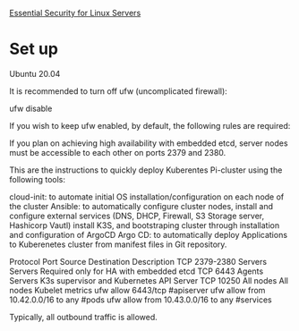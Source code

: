 

[Essential Security for Linux Servers](https://web.archive.org/web/20201112012219/https://plusbryan.com/my-first-5-minutes-on-a-server-or-essential-security-for-linux-servers)

# Set up

Ubuntu 20.04

It is recommended to turn off ufw (uncomplicated firewall):

ufw disable

If you wish to keep ufw enabled, by default, the following rules are required:

If you plan on achieving high availability with embedded etcd, server nodes must be accessible to each other on ports 2379 and 2380.

This are the instructions to quickly deploy Kuberentes Pi-cluster using the following tools:

cloud-init: to automate initial OS installation/configuration on each node of the cluster
Ansible: to automatically configure cluster nodes, install and configure external services (DNS, DHCP, Firewall, S3 Storage server, Hashicorp Vautl) install K3S, and bootstraping cluster through installation and configuration of ArgoCD
Argo CD: to automatically deploy Applications to Kuberenetes cluster from manifest files in Git repository.


Protocol	Port	Source	Destination	Description
TCP	2379-2380	Servers	Servers	Required only for HA with embedded etcd
TCP	6443	Agents	Servers	K3s supervisor and Kubernetes API Server
TCP	10250	All nodes	All nodes	Kubelet metrics
ufw allow 6443/tcp #apiserver
ufw allow from 10.42.0.0/16 to any #pods
ufw allow from 10.43.0.0/16 to any #services


Typically, all outbound traffic is allowed.